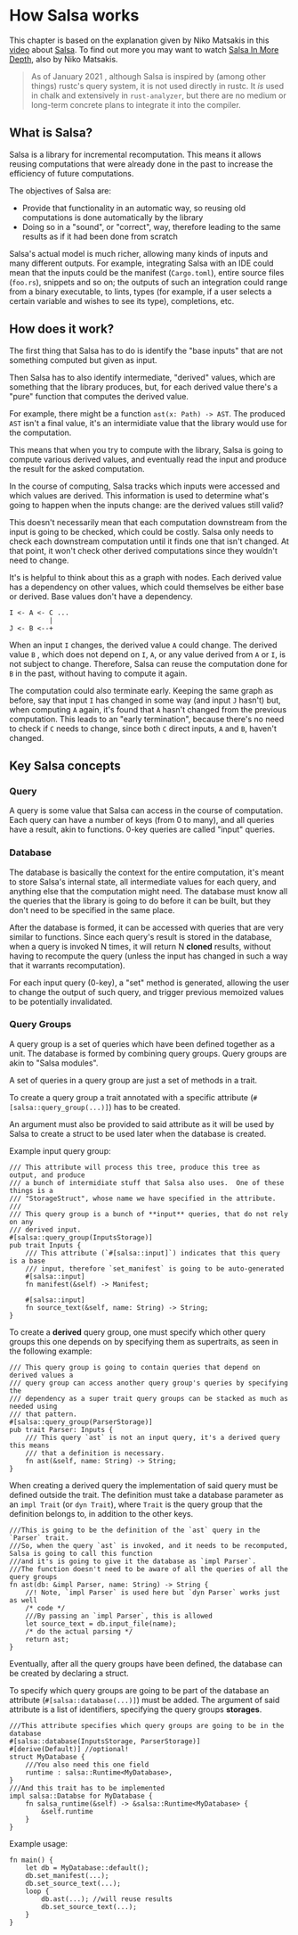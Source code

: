 # How Salsa works

<!-- toc -->

This chapter is based on the explanation given by Niko Matsakis in this
[video](https://www.youtube.com/watch?v=_muY4HjSqVw) about
[Salsa](https://github.com/salsa-rs/salsa). To find out more you may
want to watch [Salsa In More
Depth](https://www.youtube.com/watch?v=i_IhACacPRY), also by Niko
Matsakis.

> As of January 2021 <!-- date: 2021-01 -->, although Salsa is inspired by
> (among other things) rustc's query system, it is not used directly in rustc.
> It _is_ used in chalk and extensively in `rust-analyzer`, but there are no
> medium or long-term concrete plans to integrate it into the compiler.

## What is Salsa?

Salsa is a library for incremental recomputation. This means it allows reusing
computations that were already done in the past to increase the efficiency
of future computations.

The objectives of Salsa are:
 * Provide that functionality in an automatic way, so reusing old computations
   is done automatically by the library
 * Doing so in a "sound", or "correct", way, therefore leading to the same
   results as if it had been done from scratch

Salsa's actual model is much richer, allowing many kinds of inputs and many
different outputs.
For example, integrating Salsa with an IDE could mean that the inputs could be
the manifest (`Cargo.toml`), entire source files (`foo.rs`), snippets and so
on; the outputs of such an integration could range from a binary executable, to
lints, types (for example, if a user selects a certain variable and wishes to
see its type), completions, etc.

## How does it work?

The first thing that Salsa has to do is identify the "base inputs" that
are not something computed but given as input.

Then Salsa has to also identify intermediate, "derived" values, which are
something that the library produces, but, for each derived value there's a
"pure" function that computes the derived value.

For example, there might be a function `ast(x: Path) -> AST`. The produced
`AST` isn't a final value, it's an intermidiate value that the library would
use for the computation.

This means that when you try to compute with the library, Salsa is going to
compute various derived values, and eventually read the input and produce the
result for the asked computation.

In the course of computing, Salsa tracks which inputs were accessed and which
values are derived. This information is used to determine what's going to
happen when the inputs change: are the derived values still valid?

This doesn't necessarily mean that each computation downstream from the input
is going to be checked, which could be costly. Salsa only needs to check each
downstream computation until it finds one that isn't changed. At that point, it
won't check other derived computations since they wouldn't need to change.

It's is helpful to think about this as a graph with nodes. Each derived value
has a dependency on other values, which could themselves be either base or
derived. Base values don't have a dependency.

```ignore
I <- A <- C ...
          |
J <- B <--+
```

When an input `I` changes, the derived value `A` could change. The derived
value `B` , which does not depend on `I`, `A`, or any value derived from `A` or
`I`, is not subject to change.  Therefore, Salsa can reuse the computation done
for `B` in the past, without having to compute it again.

The computation could also terminate early. Keeping the same graph as before,
say that input `I` has changed in some way (and input `J` hasn't) but, when
computing `A` again, it's found that `A` hasn't changed from the previous
computation. This leads to an "early termination", because there's no need to
check if `C` needs to change, since both `C` direct inputs, `A` and `B`,
haven't changed.

## Key Salsa concepts

### Query

A query is some value that Salsa can access in the course of computation.  Each
query can have a number of keys (from 0 to many), and all queries have a
result, akin to functions.  0-key queries are called "input" queries.

### Database

The database is basically the context for the entire computation, it's meant to
store Salsa's internal state, all intermediate values for each query, and
anything else that the computation might need.  The database must know all the
queries that the library is going to do before it can be built, but they don't
need to be specified in the same place.

After the database is formed, it can be accessed with queries that are very
similar to functions.  Since each query's result is stored in the database,
when a query is invoked N times, it will return N **cloned** results, without
having to recompute the query (unless the input has changed in such a way that
it warrants recomputation).

For each input query (0-key), a "set" method is generated, allowing the user to
change the output of such query, and trigger previous memoized values to be
potentially invalidated.

### Query Groups

A query group is a set of queries which have been defined together as a unit.
The database is formed by combining query groups. Query groups are akin to
"Salsa modules".

A set of queries in a query group are just a set of methods in a trait.

To create a query group a trait annotated with a specific attribute
(`#[salsa::query_group(...)]`) has to be created.

An argument must also be provided to said attribute as it will be used by Salsa
to create a struct to be used later when the database is created.

Example input query group:

```rust,ignore
/// This attribute will process this tree, produce this tree as output, and produce
/// a bunch of intermidiate stuff that Salsa also uses.  One of these things is a
/// "StorageStruct", whose name we have specified in the attribute.
///
/// This query group is a bunch of **input** queries, that do not rely on any
/// derived input.
#[salsa::query_group(InputsStorage)]
pub trait Inputs {
    /// This attribute (`#[salsa::input]`) indicates that this query is a base
    /// input, therefore `set_manifest` is going to be auto-generated
    #[salsa::input]
    fn manifest(&self) -> Manifest;

    #[salsa::input]
    fn source_text(&self, name: String) -> String;
}
```

To create a **derived** query group, one must specify which other query groups
this one depends on by specifying them as supertraits, as seen in the following
example:

```rust,ignore
/// This query group is going to contain queries that depend on derived values a
/// query group can access another query group's queries by specifying the
/// dependency as a super trait query groups can be stacked as much as needed using
/// that pattern.
#[salsa::query_group(ParserStorage)]
pub trait Parser: Inputs {
    /// This query `ast` is not an input query, it's a derived query this means
    /// that a definition is necessary.
    fn ast(&self, name: String) -> String;
}
```

When creating a derived query the implementation of said query must be defined
outside the trait.  The definition must take a database parameter as an `impl
Trait` (or `dyn Trait`), where `Trait` is the query group that the definition
belongs to, in addition to the other keys.

```rust,ignore
///This is going to be the definition of the `ast` query in the `Parser` trait.
///So, when the query `ast` is invoked, and it needs to be recomputed, Salsa is going to call this function
///and it's is going to give it the database as `impl Parser`.
///The function doesn't need to be aware of all the queries of all the query groups
fn ast(db: &impl Parser, name: String) -> String {
    //! Note, `impl Parser` is used here but `dyn Parser` works just as well
    /* code */
    ///By passing an `impl Parser`, this is allowed
    let source_text = db.input_file(name);
    /* do the actual parsing */
    return ast;
}
```

Eventually, after all the query groups have been defined, the database can be
created by declaring a struct.

To specify which query groups are going to be part of the database an attribute
(`#[salsa::database(...)]`) must be added. The argument of said attribute is a
list of identifiers, specifying the query groups **storages**.

```rust,ignore
///This attribute specifies which query groups are going to be in the database
#[salsa::database(InputsStorage, ParserStorage)]
#[derive(Default)] //optional!
struct MyDatabase {
    ///You also need this one field
    runtime : salsa::Runtime<MyDatabase>,
}
///And this trait has to be implemented
impl salsa::Databse for MyDatabase {
    fn salsa_runtime(&self) -> &salsa::Runtime<MyDatabase> {
        &self.runtime
    }
}
```

Example usage:

```rust,ignore
fn main() {
    let db = MyDatabase::default();
    db.set_manifest(...);
    db.set_source_text(...);
    loop {
        db.ast(...); //will reuse results
        db.set_source_text(...);
    }
}
```

